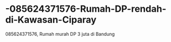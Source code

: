 # -085624371576-Rumah-DP-rendah-di-Kawasan-Ciparay
 085624371576,  Rumah murah DP 3 juta di Bandung
